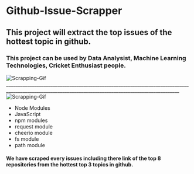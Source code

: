 # Github-Issue-Scrapper

## This project will extract the top issues of the hottest topic in github.

### This project can be used by Data Analysist, Machine Learning Technologies, Cricket Enthusiast people.

<img src ="https://cdn.dribbble.com/users/420183/screenshots/2875637/octocat_github.gif" alt="Scrapping-Gif">
________________________________________________________________________________________________________________________________________________________

<img src ="https://img.shields.io/badge/Tools%20Used-8-brightgreen" alt="Scrapping-Gif">

- Node Modules
- JavaScript
- npm modules
- request module
- cheerio module
- fs module
- path module

#### We have scraped every issues including there link of the top 8 repositories from the hottest top 3 topics in github.
